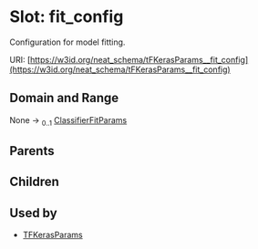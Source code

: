 
# Slot: fit_config


Configuration for model fitting.

URI: [https://w3id.org/neat_schema/tFKerasParams__fit_config](https://w3id.org/neat_schema/tFKerasParams__fit_config)


## Domain and Range

None &#8594;  <sub>0..1</sub> [ClassifierFitParams](ClassifierFitParams.md)

## Parents


## Children


## Used by

 * [TFKerasParams](TFKerasParams.md)

